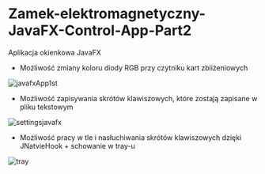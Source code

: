 # Zamek-elektromagnetyczny-JavaFX-Control-App-Part2
Aplikacja okienkowa JavaFX 

- Możliwość zmiany koloru diody RGB przy czytniku kart zbliżeniowych

![javafxApp1st](https://user-images.githubusercontent.com/35427912/56543152-e852e500-6570-11e9-84de-ab5f25c5fd1a.jpg)

- Możliwość zapisywania skrótów klawiszowych, które zostają zapisane w pliku tekstowym

![settingsjavafx](https://user-images.githubusercontent.com/35427912/56543319-6dd69500-6571-11e9-9571-0acbd4cc8c03.jpg)

- Możliwość pracy w tle i nasłuchiwania skrótów klawiszowych dzięki JNatvieHook + schowanie w tray-u

![tray](https://user-images.githubusercontent.com/35427912/56543496-ed646400-6571-11e9-89fd-4baca13c8de1.jpg)



